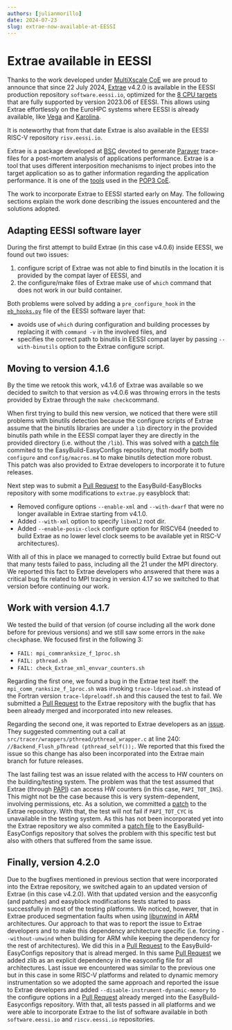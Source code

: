 ```yaml
---
authors: [julianmorillo]
date: 2024-07-23
slug: extrae-now-available-at-EESSI 
---
```


# Extrae available in EESSI

Thanks to the work developed under [MultiXscale CoE](https://www.multixscale.eu/) we are proud to announce that since 22 July 2024, [Extrae](https://tools.bsc.es/extrae) v4.2.0 is available in the EESSI production repository `software.eessi.io`, 
optimized for the [8 CPU targets](https://www.eessi.io/docs/software_layer/cpu_targets) that are fully supported by version 2023.06 of EESSI.
This allows using Extrae effortlessly on the EuroHPC systems where EESSI is already available,
like [Vega](https://doc.vega.izum.si) and [Karolina](https://docs.it4i.cz/karolina/introduction).

It is noteworthy that from that date Extrae is also available in the EESSI RISC-V repository `risv.eessi.io`.

Extrae is a package developed at [BSC](https://www.bsc.es/es) devoted to generate [Paraver](https://tools.bsc.es/paraver) trace-files for a post-mortem analysis of applications performance. Extrae is a tool that uses different interposition mechanisms to inject probes into the target application so as to gather information regarding the application performance. It is one of the [tools](https://pop-coe.eu/partners/tools) used in the [POP3 CoE](https://pop-coe.eu/).

The work to incorporate Extrae to EESSI started early on May. The following sections explain the work done describing the issues encountered and the solutions adopted.

## Adapting EESSI software layer
During the first attempt to build Extrae (in this case v4.0.6) inside EESSI, we found out two issues:

1. configure script of Extrae was not able to find binutils in the location it is provided by the compat layer of EESSI, and
2. the configure/make files of Extrae make use of `which` command that does not work in our build container. 

Both problems were solved by adding a `pre_configure_hook` in the [`eb_hooks.py`](https://github.com/EESSI/software-layer/commit/41149ac060b7580f2b15d3e04908ffabe207e046) file of the EESSI software layer that:

- avoids use of `which` during configuration and building processes by replacing it with `command -v` in the involved files, and
- specifies the correct path to binutils in EESSI compat layer by passing `--with-binutils` option to the Extrae configure script.

## Moving to version 4.1.6
By the time we retook this work, v4.1.6 of Extrae was available so we decided to switch to that version as v4.0.6 was throwing errors in the tests provided by Extrae through the `make check`command. 

When first trying to build this new version, we noticed that there were still problems with binutils detection because the configure scripts of Extrae assume that the binutils libraries are under a `lib` directory in the provided binutils path while in the EESSI compat layer they are directly in the provided directory (i.e. without the `/lib`). This was solved with a [patch file](https://github.com/easybuilders/easybuild-easyconfigs/pull/20690/commits/e0bfd59cabd0bbb080c86073f179954486fe227e) commited to the EasyBuild-EasyConfigs repository, that modify both `configure` and `config/macros.m4` to make binutils detection more robust. This patch was also provided to Extrae developers to incorporate it to future releases.

Next step was to submit a [Pull Request](https://github.com/easybuilders/easybuild-easyblocks/pull/3339) to the EasyBuild-EasyBlocks repository with some modifications to `extrae.py` easyblock that:

- Removed configure options `--enable-xml` and `--with-dwarf` that were no longer available in Extrae starting from v4.1.0.
- Added `--with-xml` option to specify `libxml2` root dir.
- Added `--enable-posix-clock` configure option for RISCV64 (needed to build Extrae as no lower level clock seems to be available yet in RISC-V architectures).

With all of this in place we managed to correctly build Extrae but found out that many tests failed to pass, including all the 21 under the MPI directory. We reported this fact to Extrae developers who answered that there was a critical bug fix related to MPI tracing in version 4.17 so we switched to that version before continuing our work.

## Work with version 4.1.7
We tested the build of that version (of course including all the work done before for previous versions) and we still saw some errors in the `make check`phase. We focused first in the following 3:

* `FAIL: mpi_commranksize_f_1proc.sh`
* `FAIL: pthread.sh`
* `FAIL: check_Extrae_xml_envvar_counters.sh`

Regarding the first one, we found a bug in the Extrae test itself: the `mpi_comm_ranksize_f_1proc.sh` was invoking `trace-ldpreload.sh` instead of the Fortran version `trace-ldpreloadf.sh` and this caused the test to fail. We submitted a [Pull Request](https://github.com/bsc-performance-tools/extrae/pull/107) to the Extrae repository with the bugfix that has been already merged and incorporated into new releases.

Regarding the second one, it was reported to Extrae developers as an [issue](https://github.com/bsc-performance-tools/extrae/issues/104). They suggested commenting out a call at `src/tracer/wrappers/pthread/pthread_wrapper.c` at line 240: `//Backend_Flush_pThread (pthread_self());`. We reported that this fixed the issue so this change has also been incorporated into the Extrae main branch for future releases.

The last failing test was an issue related with the access to HW counters on the building/testing system. The problem was that the test assumed that Extrae (through [PAPI](https://icl.utk.edu/papi/)) can access HW counters (in this case, `PAPI_TOT_INS`). This might not be the case because this is very system-dependent, involving permissions, etc. As a solution, we committed a [patch](https://github.com/bsc-performance-tools/extrae/commit/3d8295cf45c4bf7068decd29c96bf755216a496f) to the Extrae repository. With that, the test will not fail if `PAPI_TOT_CYC` is unavailable in the testing system. As this has not been incorporated yet into the Extrae repository we also commited a [patch file](https://github.com/easybuilders/easybuild-easyconfigs/blob/develop/easybuild/easyconfigs/e/Extrae/Extrae-4.2.0-fix-hw-counters-checks.patch) to the EasyBuild-EasyConfigs repository that solves the problem with this specific test but also with others that suffered from the same issue.

## Finally, version 4.2.0
Due to the bugfixes mentioned in previous section that were incorporated into the Extrae repository, we switched again to an updated version of Extrae (in this case v4.2.0). With that updated version and the easyconfig (and patches) and easyblock modifications tests started to pass successfully in most of the testing platforms. We noticed, however, that in Extrae produced segmentation faults when using [libunwind](https://www.nongnu.org/libunwind/) in ARM architectures. Our approach to that was to report the issue to Extrae developers and to make this dependency architecture specific (i.e. forcing `--without-unwind` when building for ARM while keeping the dependency for the rest of architectures). We did this in a [Pull Request](https://github.com/easybuilders/easybuild-easyconfigs/pull/21017) to the EasyBuild-EasyConfigs repository that is alread merged. In this same [Pull Request](https://github.com/easybuilders/easybuild-easyconfigs/pull/21017) we added zlib as an explicit dependency in the easyconfig file for all architectures.
Last issue we encountered was similar to the previous one but in this case in some RISC-V platforms and related to dynamic memory instrumentation so we adopted the same approach and reported the issue to Extrae developers and added `--disable-instrument-dynamic-memory` to the configure options in a [Pull Request](https://github.com/easybuilders/easybuild-easyconfigs/pull/20690/commits/a26b35cbc1dd6cf7129f866a5b2002febd289104) already merged into the EasyBuild-Easyconfigs repository.
 With that, all tests passed in all platforms and we were able to incorporate Extrae to the list of software available in both `software.eessi.io` and `riscv.eessi.io` repositories.
    
